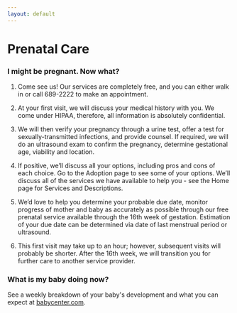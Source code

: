 ```yaml
---
layout: default
---
```


# Prenatal Care

### I might be pregnant. Now what?

1. Come see us! Our services are completely free, and you can either walk in or call 689-2222 to make an appointment.

2. At your first visit, we will discuss your medical history with you. We come under HIPAA, therefore, all information is absolutely confidential.

3. We will then verify your pregnancy through a urine test, offer a test for sexually-transmitted infections, and provide counsel. If required, we will do an ultrasound exam to confirm the pregnancy, determine gestational age, viability and location.

4. If positive, we’ll discuss all your options, including pros and cons of each choice. Go to the Adoption page to see some of your options. We’ll discuss all of the services we have available to help you - see the Home page for Services and Descriptions.

5. We’d love to help you determine your probable due date, monitor progress of mother and baby as accurately as possible through our free prenatal service available through the 16th week of gestation. Estimation of your due date can be determined via date of last menstrual period or ultrasound.

6. This first visit may take up to an hour; however, subsequent visits will probably be shorter. After the 16th week, we will transition you for further care to another service provider.

### What is my baby doing now?

See a weekly breakdown of your baby's development and what you can expect at [babycenter.com](http://www.babycenter.com/fetal-development-week-by-week).


